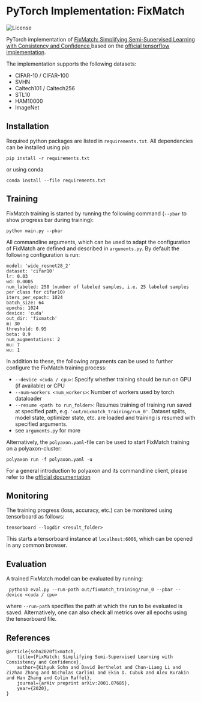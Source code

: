 # PyTorch Implementation: FixMatch
![License](https://img.shields.io/github/license/fbuchert/fixmatch-pytorch?label=license)

PyTorch implementation of [FixMatch: Simplifying Semi-Supervised Learning with Consistency and Confidence
](https://arxiv.org/abs/2001.07685) based on the [official tensorflow implementation](https://github.com/google-research/fixmatch).

The implementation supports the following datasets:
- CIFAR-10 / CIFAR-100
- SVHN
- Caltech101 / Caltech256
- STL10
- HAM10000
- ImageNet


## Installation
Required python packages are listed in `requirements.txt`. All dependencies can be installed using pip
```
pip install -r requirements.txt
```
or using conda 
```
conda install --file requirements.txt
```

## Training
FixMatch training is started by running the following command (`--pbar` to show progress bar during training):
```
python main.py --pbar
```
All commandline arguments, which can be used to adapt the configuration of FixMatch are defined and described in `arguments.py`.
By default the following configuration is run:
```
model: 'wide_resnet28_2'
dataset: 'cifar10'
lr: 0.03
wd: 0.0005
num_labeled: 250 (number of labeled samples, i.e. 25 labeled samples per class for cifar10)
iters_per_epoch: 1024
batch_size: 64
epochs: 1024
device: 'cuda'
out_dir: 'fixmatch'
m: 30
threshold: 0.95
beta: 0.9
num_augmentations: 2
mu: 7
wu: 1
```
In addition to these, the following arguments can be used to further configure the FixMatch training process:
* `--device <cuda / cpu>`: Specify whether training should be run on GPU (if available) or CPU
* `--num-workers <num_workers>`: Number of workers used by torch dataloader
* `--resume <path to run_folder>`: Resumes training of training run saved at specified path, e.g. `'out/mixmatch_training/run_0'`. Dataset splits, model state, optimizer state, etc.
  are loaded and training is resumed with specified arguments.
* see `arguments.py` for more
  

Alternatively, the `polyaxon.yaml`-file can be used to start FixMatch training on a polyaxon-cluster:
```
polyaxon run -f polyaxon.yaml -u
```
For a general introduction to polyaxon and its commandline client, please refer to the [official documentation](https://github.com/polyaxon/polyaxon) 
## Monitoring
The training progress (loss, accuracy, etc.) can be monitored using tensorboard as follows:
```
tensorboard --logdir <result_folder>
```
This starts a tensorboard instance at `localhost:6006`, which can be opened in any common browser.

## Evaluation
A trained FixMatch model can be evaluated by running:
```
 python3 eval.py --run-path out/fixmatch_training/run_0 --pbar --device <cuda / cpu>
```
where `--run-path` specifies the path at which the run to be evaluated is saved. Alternatively, one can also check all 
metrics over all epochs using the tensorboard file.

## References
```
@article{sohn2020fixmatch,
    title={FixMatch: Simplifying Semi-Supervised Learning with Consistency and Confidence},
    author={Kihyuk Sohn and David Berthelot and Chun-Liang Li and Zizhao Zhang and Nicholas Carlini and Ekin D. Cubuk and Alex Kurakin and Han Zhang and Colin Raffel},
    journal={arXiv preprint arXiv:2001.07685},
    year={2020},
}
```
